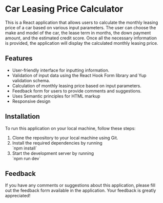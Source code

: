 <h1>Car Leasing Price Calculator</h1>
<p>This is a React application that allows users to calculate the monthly leasing price of a car based on various input parameters. The user can choose the make and model of the car, the lease term in months, the down payment amount, and the estimated credit score. Once all the necessary information is provided, the application will display the calculated monthly leasing price.</p>
<h2>Features</h2>
<ul>
  <li>User-friendly interface for inputting information.</li>
  <li>Validation of input data using the React Hook Form library and Yup validation schema.</li>
  <li>Calculation of monthly leasing price based on input parameters.</li>
  <li>Feedback form for users to provide comments and suggestions.</li>
  <li>Uses Semantic principles for HTML markup</li>
  <li>Responsive design</li>
</ul>
<h2>Installation</h2>
<p>To run this application on your local machine, follow these steps:</p>
<ol>
  <li>Clone the repository to your local machine using Git.</li>
  <li>Install the required dependencies by running <br/>`npm install`</li>
  <li>Start the development server by running <br/>`npm run dev`</li>
</ol>
<h2>Feedback</h2>
<p>If you have any comments or suggestions about this application, please fill out the feedback form available in the application. Your feedback is greatly appreciated!</p>
